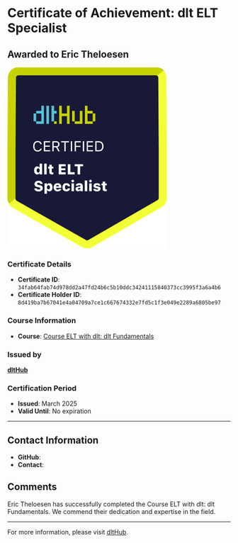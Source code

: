 
# Certificate of Achievement: dlt ELT Specialist

## Awarded to **Eric Theloesen**

![Course Image](../badges/dlt_ELT_specialist.png)

### Certificate Details
- **Certificate ID**: `34fab64fab74d978dd2a47fd24b6c5b10ddc34241115840373cc3995f3a6a4b6`
- **Certificate Holder ID**: `8d419ba7b67041e4a04709a7ce1c667674332e7fd5c1f3e049e2289a6805be97`

### Course Information
- **Course**: [Course ELT with dlt: dlt Fundamentals](https://github.com/dlt-hub/dlthub-education/tree/main/courses/dlt_fundamentals_dec_2024)

### Issued by
[**dltHub**](https://dlthub.com/) 

### Certification Period
- **Issued**: March 2025
- **Valid Until**: No expiration

---

## Contact Information
- **GitHub**: 
- **Contact**: 

## Comments
Eric Theloesen has successfully completed the Course ELT with dlt: dlt Fundamentals. We commend their dedication and expertise in the field.

---

For more information, please visit [dltHub](https://dlthub.com/).
    